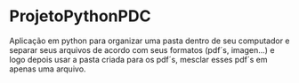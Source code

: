 # ProjetoPythonPDC
Aplicação em python para organizar uma pasta dentro de seu computador e separar seus arquivos de acordo com seus formatos (pdf´s, imagen...) e logo depois usar a pasta criada para os pdf´s, mesclar esses pdf´s em apenas uma arquivo.
